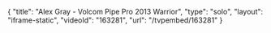 {
    "title": "Alex Gray - Volcom Pipe Pro 2013 Warrior",
    "type": "solo",
    "layout": "iframe-static",
    "videoId": "163281",
    "url": "\/tvpembed\/163281"
}